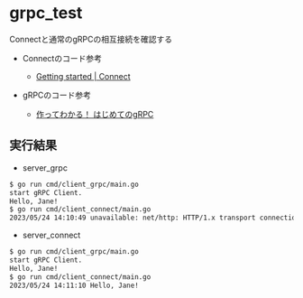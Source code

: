 # grpc_test

Connectと通常のgRPCの相互接続を確認する

- Connectのコード参考
  - [Getting started | Connect](https://connect.build/docs/go/getting-started/)

- gRPCのコード参考
  - [作ってわかる！ はじめてのgRPC](https://zenn.dev/hsaki/books/golang-grpc-starting)


## 実行結果
- server_grpc
```sh
$ go run cmd/client_grpc/main.go 
start gRPC Client.
Hello, Jane!
$ go run cmd/client_connect/main.go 
2023/05/24 14:10:49 unavailable: net/http: HTTP/1.x transport connection broken: malformed HTTP response "\x00\x00\x06\x04\x00\x00\x00\x00\x00\x00\x05\x00\x00@\x00"
```

- server_connect
```sh
$ go run cmd/client_grpc/main.go 
start gRPC Client.
Hello, Jane!
$ go run cmd/client_connect/main.go 
2023/05/24 14:11:10 Hello, Jane!
```

